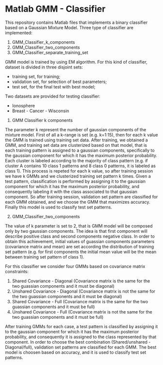 # Matlab GMM - Classifier

This repository contains Matlab files that implements a binary classifier based on a Gaussian Mixture Model.
Three type of classifier are implemented:

1) GMM_Classifier_k_components
2) GMM_Classifier_two_components
3) GMM_Classifier_separate_training_set

GMM model is trained by using EM algorithm.
For this kind of classifier, dataset is divided in three disjoint sets:
- training set, for  training;
- validation set, for selection of best parameters;
- test set,  for the final test with best model;

Two datasets are provided for testing classifier:
- Ionosphere
- Breast - Cancer - Wisconsin

1. GMM Classifier k components

The parameter k represent the number of gaussian components of the mixture model. 
First of all a k-range is set (e.g. k=1:15), then for each k value the GMM is trained using training set data. After training, we obtained a GMM, and training set data are clusterized based on that model, that is each training pattern is assigned to a gaussian components, specifically to the gaussian component for which it has the maximum posterior probability. Each cluster is labeled according to the majority of class pattern (e.g. if cluster A contains 10 class 1 patterns and 8 class 0 patterns, it is labeled as class 1).
This process is repeted for each k value, so after training session we have k GMMs and we clusterized training set pattern k times.
Given a test pattern, classification is performed by assigning it to the gaussian component for which it has the maximum posterior probability, and consequently labeling it with the class associated to that gaussian component.
So after training session, validation set pattern are classified for each GMM obtained, and we choose the GMM that maximizes accuracy.
Finally this model is used to classify test set patterns.


2. GMM_Classifier_two_components

The value of k parameter is set to 2, that is GMM model will be composed only by two gaussian components. The idea is that first component will describe positive class and second components negative class. In order to obtain this achievement, initial values of guassian components parameters (covariance matrix and mean) are set according the distribution of training set pattern (e.g. for first components the initial mean value will be the mean between training set pattern of class 1).

For this classifier we consider four GMMs based on covariance matrix constraints:
 1) Shared Covariance - Diagonal (Covariance matrix is the same for the two guassian components and it must be diagonal)
 2) Unshared Covariance - Diagonal (Covariance matrix is not the same for the two guassian components and it must be diagonal)
 3) Shared Covariance - Full (Covariance matrix is the same for the two guassian components and it must be full)
 4) Unshared Covariance - Full (Covariance matrix is not the same for the two guassian components and it must be full)
 
After training GMMs for each case, a test pattern is classified by assigning it to the gaussian component for which it has the maximum posterior probability, and consequently it is assigned to the class represented by that component.
In order to choose the best combination (Shared/unshared - Diagonal/full), validation set patterns are classified for each GMM. The best model is choosen based on accuracy, and it is used to classify test set patterns.
